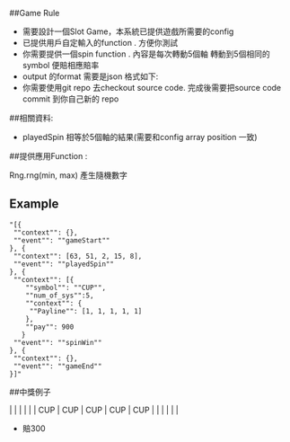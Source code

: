 ##Game Rule
- 需要設計一個Slot Game，本系統已提供遊戲所需要的config
- 已提供用戶自定輸入的function . 方便你測試
- 你需要提供一個spin function . 內容是每次轉動5個軸 轉動到5個相同的 symbol 便賠相應賠率
- output 的format 需要是json 格式如下:
- 你需要使用git repo 去checkout source code. 完成後需要把source code commit 到你自己新的 repo

##相關資料:
- playedSpin 相等於5個軸的結果(需要和config array position 一致)

##提供應用Function :

Rng.rng(min, max) 產生隨機數字

## Example
```
"[{
 ""context"": {},
 ""event"": ""gameStart""
}, {
 ""context"": [63, 51, 2, 15, 8],
 ""event"": ""playedSpin""
}, {
 ""context"": [{
    ""symbol"": ""CUP"",
    ""num_of_sys"":5,
    ""context"": {
     ""Payline"": [1, 1, 1, 1, 1]
    },
    ""pay"": 900
   }
 ""event"": ""spinWin""
}, {
 ""context"": {},
 ""event"": ""gameEnd""
}]"
```

##中獎例子

| | | | |
| CUP | CUP | CUP | CUP | CUP |
| | | | |

- 賠300